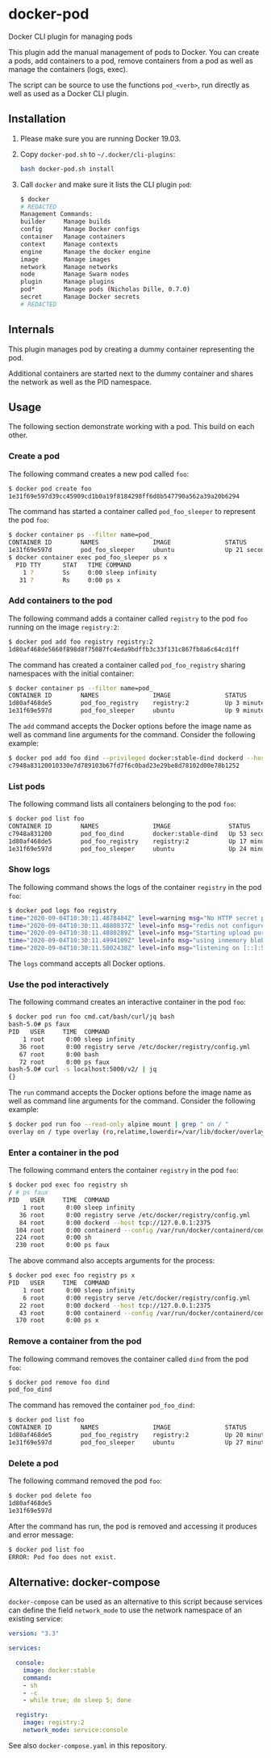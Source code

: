 # docker-pod

Docker CLI plugin for managing pods

This plugin add the manual management of pods to Docker. You can create a pods, add containers to a pod, remove containers from a pod as well as manage the containers (logs, exec).

The script can be source to use the functions `pod_<verb>`, run directly as well as used as a Docker CLI plugin.

## Installation

1. Please make sure you are running Docker 19.03.

1. Copy `docker-pod.sh` to `~/.docker/cli-plugins`:

    ```bash
    bash docker-pod.sh install
    ```

1. Call `docker` and make sure it lists the CLI plugin `pod`:

    ```bash
    $ docker
    # REDACTED
    Management Commands:
    builder     Manage builds
    config      Manage Docker configs
    container   Manage containers
    context     Manage contexts
    engine      Manage the docker engine
    image       Manage images
    network     Manage networks
    node        Manage Swarm nodes
    plugin      Manage plugins
    pod*        Manage pods (Nicholas Dille, 0.7.0)
    secret      Manage Docker secrets
    # REDACTED
    ```

## Internals

This plugin manages pod by creating a dummy container representing the pod.

Additional containers are started next to the dummy container and shares the network as well as the PID namespace.

## Usage

The following section demonstrate working with a pod. This build on each other.

### Create a pod

The following command creates a new pod called `foo`:

```bash
$ docker pod create foo
1e31f69e597d39cc45909cd1b0a19f8184298ff6d8b547790a562a39a20b6294
```

The command has started a container called `pod_foo_sleeper` to represent the pod `foo`:

```bash
$ docker container ps --filter name=pod_
CONTAINER ID        NAMES               IMAGE               STATUS
1e31f69e597d        pod_foo_sleeper     ubuntu              Up 21 seconds
$ docker container exec pod_foo_sleeper ps x
  PID TTY      STAT   TIME COMMAND
    1 ?        Ss     0:00 sleep infinity
   31 ?        Rs     0:00 ps x
```

### Add containers to the pod

The following command adds a container called `registry` to the pod `foo` running on the image `registry:2`:

```bash
$ docker pod add foo registry registry:2
1d80af468de5660f898d8f75087fc4eda9bdffb3c33f131c867fb8a6c64cd1ff
```

The command has created a container called `pod_foo_registry` sharing namespaces with the initial container:

```bash
$ docker container ps --filter name=pod_
CONTAINER ID        NAMES               IMAGE               STATUS
1d80af468de5        pod_foo_registry    registry:2          Up 3 minutes
1e31f69e597d        pod_foo_sleeper     ubuntu              Up 9 minutes
```

The `add` command accepts the Docker options before the image name as well as command line arguments for the command. Consider the following example:

```bash
$ docker pod add foo dind --privileged docker:stable-dind dockerd --host tcp://127.0.0.1:2375
c7948a83120010330e7d789103b67fd7f6c0bad23e29be8d78102d00e78b1252
```

### List pods

The following command lists all containers belonging to the pod `foo`:

```bash
$ docker pod list foo
CONTAINER ID        NAMES               IMAGE                STATUS
c7948a831200        pod_foo_dind        docker:stable-dind   Up 53 seconds
1d80af468de5        pod_foo_registry    registry:2           Up 17 minutes
1e31f69e597d        pod_foo_sleeper     ubuntu               Up 24 minutes
```

### Show logs

The following command shows the logs of the container `registry` in the pod `foo`:

```bash
$ docker pod logs foo registry
time="2020-09-04T10:30:11.4878484Z" level=warning msg="No HTTP secret provided - generated random secret. This may cause problems with uploads if multiple registries are behind a load-balancer. To provide a shared secret, fill in http.secret in the configuration file or set the REGISTRY_HTTP_SECRET environment variable." go.version=go1.11.2 instance.id=7fbd9225-90c1-4f0a-ae09-c836984b9ada service=registry version=v2.7.1
time="2020-09-04T10:30:11.4880837Z" level=info msg="redis not configured" go.version=go1.11.2 instance.id=7fbd9225-90c1-4f0a-ae09-c836984b9ada service=registry version=v2.7.1
time="2020-09-04T10:30:11.4880289Z" level=info msg="Starting upload purge in 34m0s" go.version=go1.11.2 instance.id=7fbd9225-90c1-4f0a-ae09-c836984b9ada service=registry version=v2.7.1
time="2020-09-04T10:30:11.4994109Z" level=info msg="using inmemory blob descriptor cache" go.version=go1.11.2 instance.id=7fbd9225-90c1-4f0a-ae09-c836984b9ada service=registry version=v2.7.1
time="2020-09-04T10:30:11.5002438Z" level=info msg="listening on [::]:5000" go.version=go1.11.2 instance.id=7fbd9225-90c1-4f0a-ae09-c836984b9ada service=registry version=v2.7.1
```

The `logs` command accepts all Docker options.

### Use the pod interactively

The following command creates an interactive container in the pod `foo`:

```bash
$ docker pod run foo cmd.cat/bash/curl/jq bash
bash-5.0# ps faux
PID   USER     TIME  COMMAND
    1 root      0:00 sleep infinity
   36 root      0:00 registry serve /etc/docker/registry/config.yml
   67 root      0:00 bash
   72 root      0:00 ps faux
bash-5.0# curl -s localhost:5000/v2/ | jq
{}
```

The `run` command accepts the Docker options before the image name as well as command line arguments for the command. Consider the following example:

```bash
$ docker pod run foo --read-only alpine mount | grep " on / "
overlay on / type overlay (ro,relatime,lowerdir=/var/lib/docker/overlay2/l/RZVZH4MJEZPNPIKUHFBGHQXVRP:/var/lib/docker/overlay2/l/UC7XX6HQHKLGVSSKB5XEMZMF42,upperdir=/var/lib/docker/overlay2/08bc16d617f673774ce15ee1de6dcc87febb5c39249b45a46a2e407a03172e82/diff,workdir=/var/lib/docker/overlay2/08bc16d617f673774ce15ee1de6dcc87febb5c39249b45a46a2e407a03172e82/work)
```

### Enter a container in the pod

The following command enters the container `registry` in the pod `foo`:

```bash
$ docker pod exec foo registry sh
/ # ps faux
PID   USER     TIME  COMMAND
    1 root      0:00 sleep infinity
   36 root      0:00 registry serve /etc/docker/registry/config.yml
   84 root      0:00 dockerd --host tcp://127.0.0.1:2375
  104 root      0:00 containerd --config /var/run/docker/containerd/containerd.toml --log-level info
  224 root      0:00 sh
  230 root      0:00 ps faux
```

The above command also accepts arguments for the process:

```bash
$ docker pod exec foo registry ps x
PID   USER     TIME  COMMAND
    1 root      0:00 sleep infinity
    6 root      0:00 registry serve /etc/docker/registry/config.yml
   22 root      0:00 dockerd --host tcp://127.0.0.1:2375
   43 root      0:00 containerd --config /var/run/docker/containerd/containerd.
  170 root      0:00 ps x
```

### Remove a container from the pod

The following command removes the container called `dind` from the pod `foo`:

```bash
$ docker pod remove foo dind
pod_foo_dind
```

The command has removed the container `pod_foo_dind`:

```bash
$ docker pod list foo
CONTAINER ID        NAMES               IMAGE               STATUS
1d80af468de5        pod_foo_registry    registry:2          Up 20 minutes
1e31f69e597d        pod_foo_sleeper     ubuntu              Up 27 minutes
```

### Delete a pod

The following command removed the pod `foo`:

```bash
$ docker pod delete foo
1d80af468de5
1e31f69e597d
```

After the command has run, the pod is removed and accessing it produces and error message:

```bash
$ docker pod list foo
ERROR: Pod foo does not exist.
```

## Alternative: docker-compose

`docker-compose` can be used as an alternative to this script because services can define the field `network_mode` to use the network namespace of an existing service:

```yaml
version: "3.3"

services:

  console:
    image: docker:stable
    command:
    - sh
    - -c
    - while true; do sleep 5; done

  registry:
    image: registry:2
    network_mode: service:console
```

See also `docker-compose.yaml` in this repository.
